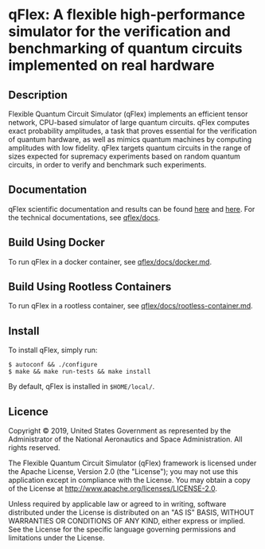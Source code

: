 # qFlex: A flexible high-performance simulator for the verification and benchmarking of quantum circuits implemented on real hardware

## Description

Flexible Quantum Circuit Simulator (qFlex) implements an efficient tensor
network, CPU-based simulator of large quantum circuits. qFlex computes exact
probability amplitudes, a task that proves essential for the verification of
quantum hardware, as well as mimics quantum machines by computing amplitudes
with low fidelity.  qFlex targets quantum circuits in the range of sizes
expected for supremacy experiments based on random quantum circuits, in order to
verify and benchmark such experiments.

## Documentation

qFlex scientific documentation and results can be found [here](tbd) and [here](tbd).
For the technical documentations, see [qflex/docs](/docs).

## Build Using Docker

To run qFlex in a docker container, see [qflex/docs/docker.md](/docs/docker.md).

## Build Using Rootless Containers

To run qFlex in a rootless container, see
[qflex/docs/rootless-container.md](/docs/rootless-container.md).

## Install

To install qFlex, simply run:

```
$ autoconf && ./configure 
$ make && make run-tests && make install
```
By default, qFlex is installed in `$HOME/local/`.

## Licence

Copyright © 2019, United States Government as represented by the Administrator
of the National Aeronautics and Space Administration. All rights reserved.

The Flexible Quantum Circuit Simulator (qFlex) framework is licensed under the
Apache License, Version 2.0 (the "License"); you may not use this application
except in compliance with the License. You may obtain a copy of the License at
http://www.apache.org/licenses/LICENSE-2.0. 

Unless required by applicable law or agreed to in writing, software distributed
under the License is distributed on an "AS IS" BASIS, WITHOUT WARRANTIES OR
CONDITIONS OF ANY KIND, either express or implied. See the License for the
specific language governing permissions and limitations under the License.
